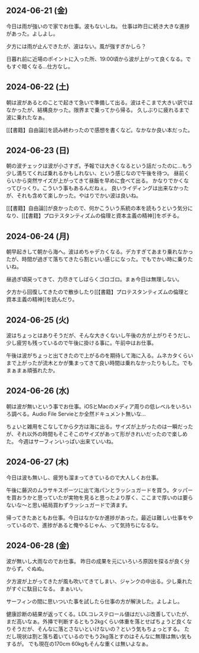 ## 2024-06-21 (金)

今日は雨が強いので家でお仕事。波もないしね。
仕事は昨日に続き大きな進捗があった。よしよし。

夕方には雨が止んできたが、波はない。風が強すぎかしら？

日暮れ前に近場のポイントに入った所、19:00頃から波が上がって良くなる。でもすぐ暗くなる…仕方なし。

## 2024-06-22 (土)

朝は波があるとのことで起きて急いで準備して出る。波はそこまで大きい訳ではなかったが、結構良かった。限界まで乗ってから帰る。
久しぶりに疲れるまで波に乗れたなぁ。

[[【書籍】自由論]]を読み終わったので感想を書くなど。なかなか良い本だった。

## 2024-06-23 (日)

朝の波チェックは波が小さすぎ。予報では大きくなるという話だったのに…もう少し満ちてくれば乗れるかもしれない、という感じなので午後を待つ。
昼前くらいから突然サイズが上がってきて昼飯を早めに食べて出る。
かなりでかくなってびっくり。こういう事もあるんだねぇ。
良いライディングは出来なかったが、それも含めて楽しかった。やはりでかい波は良いね。

[[【書籍】自由論]]が良かったので、何かこういう系統の本を読もうという気分になり、[[【書籍】プロテスタンティズムの倫理と資本主義の精神]]をポチる。

## 2024-06-24 (月)

朝早起きして朝から海へ。波はめちゃデカくなる。デカすぎてあまり乗れなかったが、時間が過ぎて落ちてきたら割といい感じになった。でもでかい時に乗りたいね。

昼過ぎ頃戻ってきて、力尽きてしばらくゴロゴロ。まぁ今日は無理しない。

夕方から回復してきたので散歩したり[[【書籍】プロテスタンティズムの倫理と資本主義の精神]]を読んだり。

## 2024-06-25 (火)

波はちょっとはありそうだが、そんな大きくないし午後の方が上がりそうだし、少し疲労も残っているので午後に掛ける事に。午前中はお仕事。

午後は波がちょっと出てきたので上がるのを期待して海に入る。ムネカタくらいまで上がったが流木とかが集まってきて良い時間は乗れなかったりもした。でもまぁまぁ頑張れたか。

## 2024-06-26 (水)

朝は波が無いという事でお仕事。iOSとMacのメディア周りの低レベルをいろいろ調べる。Audio File Servieとか全然ドキュメント無いな…

ちょいと雑用をこなしてから夕方は海に出る。サイズが上がったのは一瞬だったが、それ以外の時間もそこそこのサイズがあって形がきれいだったので楽しめた。
今週はサーフィンいっぱい出来ていいね。

## 2024-06-27 (木)

今日は波も無いし、疲労も溜まってきているので大人しくお仕事。

午後に藤沢のムラサキスポーツに出て海パンとラッシュガードを買う。タッパーを買おうかと思っていたが実物を見ると思ったより厚く、ここまで厚いのは要らないな〜と思い結局買わずラッシュガードで済ます。

帰ってきたあともお仕事。今日はなかなか進捗があった。最近は難しい仕事をやっているので、進捗があると俺やるじゃん、って気持ちになるな。

## 2024-06-28 (金)

波が無いし大雨なのでお仕事。
昨日の成果を元にいろいろ原因を探るが良く分からず。ぐぬぬ。

夕方波が上がってきたが風も吹いてきてしまい、ジャンクの中出る。少し乗れたがすぐに駄目になる。
まぁいい。

サーフィンの間に思いついた事を試したら仕事の方が解決した。よしよし。

健康診断の結果が返ってくる。LDLコレステロール値はだいぶ改善していたが、まだ高いなぁ。外挿で判断するともう2kgくらい体重を落とせばちょうど良くなりそうだが、そんなに落とさないといけないの？という気もちょっとする。
ただし現状は割と落ち着いているのでもう2kg落とすのはそんなに無理は無い気もするが。
でも現在の170cm 60kgもそんな重くは無いよなぁ。